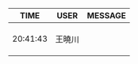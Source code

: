 TIME | USER | MESSAGE
--- | --- | ---
20:41:43 | 王曉川 | <?xml version="1.0"?><br/><msg><br/>	<appmsg appid="" sdkver="0"><br/>		<title>清华物理老教授用科学方法找到了中国国足的问题(组图) | www.wenxuecity.com</title><br/>		<des>http://www.wenxuecity.com/news/2017/12/20/6833645.html</des><br/>		<username /><br/>		<action>view</action><br/>		<type>5</type><br/>		<showtype>0</showtype><br/>		<content /><br/>		<url>http://www.wenxuecity.com/news/2017/12/20/6833645.html</url><br/>		<lowurl /><br/>		<dataurl /><br/>		<lowdataurl /><br/>		<contentattr>0</contentattr><br/>		<streamvideo><br/>			<streamvideourl /><br/>			<streamvideototaltime>0</streamvideototaltime><br/>			<streamvideotitle /><br/>			<streamvideowording /><br/>			<streamvideoweburl /><br/>			<streamvideothumburl /><br/>			<streamvideoaduxinfo /><br/>			<streamvideopublishid /><br/>		</streamvideo><br/>		<canvasPageItem><br/>			<canvasPageXml><![CDATA[]]></canvasPageXml><br/>		</canvasPageItem><br/>		<appattach><br/>			<attachid /><br/>			<cdnthumburl>305d02010004563054020100020433a184fe020310d95f020430c1cdcb02045a3b1f67042f6175706170706d73675f633938656461343334626532393130315f313531333832343130313135395f3134363132300204010c00030201000400</cdnthumburl><br/>			<cdnthumbmd5>cf799f8e113967c2fe4bab832c2b9f94</cdnthumbmd5><br/>			<cdnthumblength>12627</cdnthumblength><br/>			<cdnthumbheight>120</cdnthumbheight><br/>			<cdnthumbwidth>90</cdnthumbwidth><br/>			<cdnthumbaeskey>ab94c41a8d274361a08822b3fbc799fa</cdnthumbaeskey><br/>			<aeskey>ab94c41a8d274361a08822b3fbc799fa</aeskey><br/>			<encryver>1</encryver><br/>			<fileext /><br/>			<islargefilemsg>0</islargefilemsg><br/>		</appattach><br/>		<extinfo /><br/>		<androidsource>3</androidsource><br/>		<thumburl /><br/>		<mediatagname /><br/>		<messageaction><![CDATA[]]></messageaction><br/>		<messageext><![CDATA[]]></messageext><br/>		<emoticongift><br/>			<packageflag>0</packageflag><br/>			<packageid /><br/>		</emoticongift><br/>		<emoticonshared><br/>			<packageflag>0</packageflag><br/>			<packageid /><br/>		</emoticonshared><br/>		<designershared><br/>			<designeruin>0</designeruin><br/>			<designername>null</designername><br/>			<designerrediretcturl>null</designerrediretcturl><br/>		</designershared><br/>		<emotionpageshared><br/>			<tid>0</tid><br/>			<title>null</title><br/>			<desc>null</desc><br/>			<iconUrl>null</iconUrl><br/>			<secondUrl /><br/>			<pageType>0</pageType><br/>		</emotionpageshared><br/>		<webviewshared><br/>			<shareUrlOriginal /><br/>			<shareUrlOpen /><br/>			<jsAppId /><br/>			<publisherId /><br/>		</webviewshared><br/>		<template_id /><br/>		<md5>cf799f8e113967c2fe4bab832c2b9f94</md5><br/>		<weappinfo><br/>			<username /><br/>			<appid /><br/>		</weappinfo><br/>		<statextstr /><br/>	</appmsg><br/>	<fromusername>wxid_ujm8ijugy71t22</fromusername><br/>	<scene>0</scene><br/>	<appinfo><br/>		<version>1</version><br/>		<appname></appname><br/>	</appinfo><br/>	<commenturl></commenturl><br/></msg><br/><br/>
20:41:43 | 王曉川 | 这个老教授1991 年组织了全美首届留学生访问学者的足球比赛
